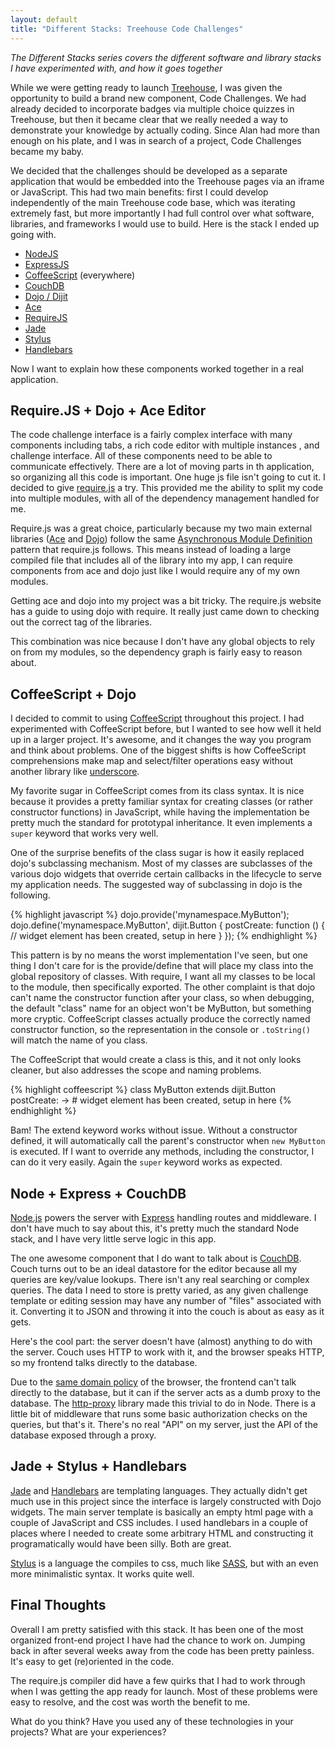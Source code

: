 ```yaml
---
layout: default
title: "Different Stacks: Treehouse Code Challenges"
---
```


*The Different Stacks series covers the different software and library
  stacks I have experimented with, and how it goes together*


While we were getting ready to launch [Treehouse][treehouse], I was
given the opportunity to build a brand new component, Code Challenges.
We had already decided to incorporate badges via multiple choice quizzes
in Treehouse, but then it became clear that we really needed a way to
demonstrate your knowledge by actually coding. Since Alan had more than
enough on his plate, and I was in search of a project, Code Challenges
became my baby.

We decided that the challenges should be developed as a separate
application that would be embedded into the Treehouse pages via an
iframe or JavaScript. This had two main benefits: first I could develop
independently of the main Treehouse code base, which was iterating
extremely fast, but more importantly I had full control over what
software, libraries, and frameworks I would use to build. Here is the
stack I ended up going with.




* [NodeJS][node]
* [ExpressJS][express]
* [CoffeeScript][coffeescript] (everywhere)
* [CouchDB][couchdb]
* [Dojo / Dijit][dojo]
* [Ace][ace]
* [RequireJS][require]
* [Jade][jade]
* [Stylus][stylus]
* [Handlebars][handlebars]

Now I want to explain how these components worked together in a real
application.

## Require.JS + Dojo + Ace Editor

The code challenge interface is a fairly complex interface with many
components including tabs, a rich code editor with multiple instances 
, and challenge interface. All of these components need to be able to
communicate effectively. There are a lot of moving parts in th
application, so organizing all this code is important. One huge js file
isn't going to cut it. I decided to give [require.js][require] a try.
This provided me the ability to split my code into multiple modules,
with all of the dependency management handled for me.

Require.js was a great choice, particularly because my two main external
libraries ([Ace][ace] and [Dojo][dojo]) follow the same [Asynchronous
Module Definition][amd] pattern that require.js follows. This means
instead of loading a large compiled file that includes all of the
library into my app, I can require components from ace and dojo just
like I would require any of my own modules.

Getting ace and dojo into my project was a bit tricky. The require.js
website has a guide to using dojo with require. It really just came down
to checking out the correct tag of the libraries. 

This combination was nice because I don't have any global objects to
rely on from my modules, so the dependency graph is fairly easy to
reason about.

## CoffeeScript + Dojo

I decided to commit to using [CoffeeScript][coffeescript] throughout this
project. I had experimented with CoffeeScript before, but I wanted to
see how well it held up in a larger project. It's awesome, and it
changes the way you program and think about problems. One of the biggest
shifts is how CoffeeScript comprehensions make map and select/filter
operations easy without another library like [underscore][underscore].

My favorite sugar in CoffeeScript comes from its class syntax. It is
nice because it provides a pretty familiar syntax for creating classes
(or rather constructor functions) in JavaScript, while having the
implementation be pretty much the standard for prototypal inheritance.
It even implements a `super` keyword that works very well.

One of the surprise benefits of the class sugar is how it easily
replaced dojo's subclassing mechanism. Most of my classes are subclasses
of the various dojo widgets that override certain callbacks in the
lifecycle to serve my application needs. The suggested way of
subclassing in dojo is the following.

{% highlight javascript %}
dojo.provide('mynamespace.MyButton');
dojo.define('mynamespace.MyButton', dijit.Button {
  postCreate: function () {
    // widget element has been created, setup in here
  }
});
{% endhighlight %}

This pattern is by no means the worst implementation I've seen, but one
thing I don't care for is the provide/define that will place my class
into the global repository of classes. With require, I want all my
classes to be local to the module, then specifically exported. The other
complaint is that dojo can't name the constructor function after your
class, so when debugging, the default "class" name for an object won't
be MyButton, but something more cryptic. CoffeeScript classes actually
produce the correctly named constructor function, so the representation
in the console or `.toString()` will match the name of you class.

The CoffeeScript that would create a class is this, and it not only
looks cleaner, but also addresses the scope and naming problems.

{% highlight coffeescript %}
class MyButton extends dijit.Button
  postCreate: ->
    # widget element has been created, setup in here
{% endhighlight %}

Bam! The extend keyword works without issue. Without a constructor
defined, it will automatically call the parent's constructor when `new
MyButton` is executed. If I want to override any methods, including the
constructor, I can do it very easily. Again the `super` keyword works as
expected.


## Node + Express + CouchDB

[Node.js][node] powers the server with [Express][express] handling
routes and middleware. I don't have much to say about this, it's pretty
much the standard Node stack, and I have very little serve logic in this
app.

The one awesome component that I do want to talk about is
[CouchDB][couchdb]. Couch turns out to be an ideal datastore for the
editor because all my queries are key/value lookups. There isn't any
real searching or complex queries. The data I need to store is pretty
varied, as any given challenge template or editing session may have any
number of "files" associated with it. Converting it to JSON and throwing
it into the couch is about as easy as it gets.

Here's the cool part: the server doesn't have (almost) anything to do
with the server. Couch uses HTTP to work with it, and the browser speaks
HTTP, so my frontend talks directly to the database.

Due to the [same domain policy][same-domain] of the browser, the
frontend can't talk directly to the database, but it can if the server
acts as a dumb proxy to the database. The [http-proxy][http-proxy]
library made this trivial to do in Node. There is a little bit of
middleware that runs some basic authorization checks on the queries, but
that's it. There's no real "API" on my server, just the API of the
database exposed through a proxy. 


## Jade + Stylus + Handlebars

[Jade][jade] and [Handlebars][handlebars] are templating languages. They
actually didn't get much use in this project since the interface is
largely constructed with Dojo widgets. The main server template is
basically an empty html page with a couple of JavaScript and CSS
includes. I used handlebars in a couple of places where I needed to
create some arbitrary HTML and constructing it programatically would
have been silly. Both are great.

[Stylus][stylus] is a language the compiles to css, much like
[SASS][sass], but with an even more minimalistic syntax. It works quite
well. 

## Final Thoughts

Overall I am pretty satisfied with this stack. It has been one of the
most organized front-end project I have had the chance to work on.
Jumping back in after several weeks away from the code has been pretty
painless. It's easy to get (re)oriented in the code.

The require.js compiler did have a few quirks that I had to work through
when I was getting the app ready for launch. Most of these problems were
easy to resolve, and the cost was worth the benefit to me.


What do you think? Have you used any of these technologies in your
projects? What are your experiences?



  [node]: http://nodejs.org
  [express]: http://expressjs.com
  [coffeescript]: http://coffeescript.org
  [couchdb]: http://couchdb.org
  [dojo]: http://dojotoolkit.org
  [ace]: http://ace.ajax.org
  [require]: http://requirejs.org
  [jade]: http://jade-lang.com
  [stylus]: http://learnboost.github.com/stylus/
  [handlebars]: http://www.handlebarsjs.com/
  [treehouse]: http://teamtreehouse.com/
  [amd]: https://github.com/amdjs/amdjs-api/wiki/AMD
  [same-domain]: http://en.wikipedia.org/wiki/Same_origin_policy
  [sass]: http://sass-lang.com/
  [http-proxy]: https://github.com/nodejitsu/node-http-proxy
  [underscore]: http://documentcloud.github.com/underscore/
